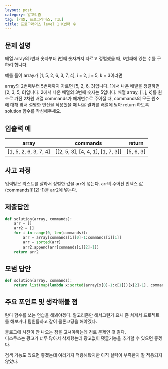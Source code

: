 ```yaml
---
layout: post
category: 알고리즘
tag: [기초, 프로그래머스, TIL]
title: 프로그래머스 level 1 K번째 수
---
```


## 문제 설명

배열 array의 i번째 숫자부터 j번째 숫자까지 자르고 정렬했을 때, k번째에 있는 수를 구하려 합니다.

예를 들어 array가 [1, 5, 2, 6, 3, 7, 4], i = 2, j = 5, k = 3이라면

array의 2번째부터 5번째까지 자르면 [5, 2, 6, 3]입니다.
1에서 나온 배열을 정렬하면 [2, 3, 5, 6]입니다.
2에서 나온 배열의 3번째 숫자는 5입니다.
배열 array, [i, j, k]를 원소로 가진 2차원 배열 commands가 매개변수로 주어질 때, commands의 모든 원소에 대해 앞서 설명한 연산을 적용했을 때 나온 결과를 배열에 담아 return 하도록 solution 함수를 작성해주세요.

## 입출력 예

<table>
  <thead>
    <tr>
      <th>array</th>
      <th>commands</th>
      <th>return</th>
    </tr>
  </thead>
  <tbody>
    <tr>
      <td>[1, 5, 2, 6, 3, 7, 4]</td>
      <td>[[2, 5, 3], [4, 4, 1], [1, 7, 3]]</td>
      <td>[5, 6, 3]</td>
    </tr>
  </tbody>
</table>


## 사고 과정

입력받은 리스트를 잘라서 정렬한 값을 arr에 넣는다.
arr의 주어진 인덱스 값(commands\[i]\[2]-1)을 arr2에 넣는다. 

## 제출답안

```python
def solution(array, commands):
    arr = []
    arr2 = [] 
    for i in range(0, len(commands)):
        arr = array[commands[i][0]-1:commands[i][1]]
        arr = sorted(arr)
        arr2.append(arr[commands[i][2]-1])
    return arr2
```

## 모범 답안

```python
def solution(array, commands):
    return list(map(lambda x:sorted(array[x[0]-1:x[1]])[x[2]-1], commands))
```

## 주요 포인트 및 생각해볼 점  
람다 함수를 쓰는 연습을 해봐야겠다.
알고리즘만 해서그런가 요새 좀 쳐져서 프로젝트를 해보거나 팀원들하고 같이 클론코딩을 해야겠다.  

블로그에 사진이 안 나오는 점을 고쳐야하는데 경로 문제인 것 같다.  
디스쿠스는 광고가 너무 많아서 삭제했는데 광고없이 댓글기능을 추가할 수 있으면 좋겠다.   

검색 기능도 있으면 좋겠는데 여러가지 적용해봤지만 아직 실력이 부족한지 잘 적용되지 않았다.


